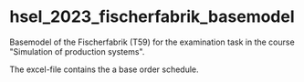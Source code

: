 # hsel_2023_fischerfabrik_basemodel
Basemodel of the Fischerfabrik (T59) for the examination task in the course "Simulation of production systems".

The excel-file contains the a base order schedule.
